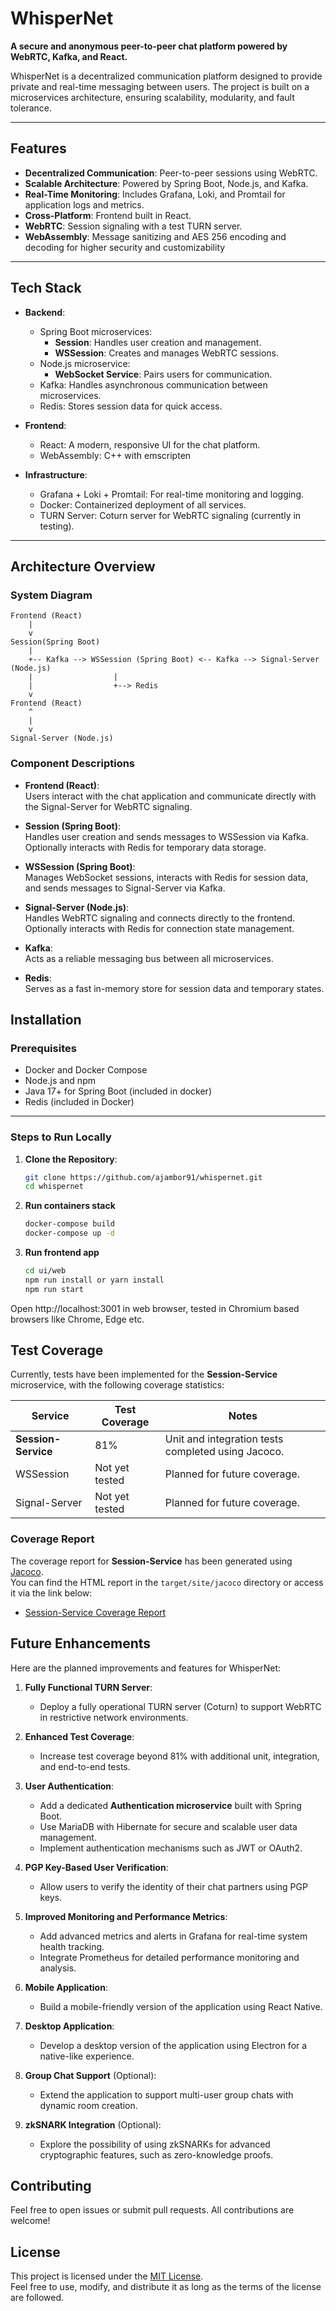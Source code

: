 # WhisperNet

**A secure and anonymous peer-to-peer chat platform powered by WebRTC, Kafka, and React.**

WhisperNet is a decentralized communication platform designed to provide private and real-time messaging between users. The project is built on a microservices architecture, ensuring scalability, modularity, and fault tolerance.

---

## Features

- **Decentralized Communication**: Peer-to-peer sessions using WebRTC.
- **Scalable Architecture**: Powered by Spring Boot, Node.js, and Kafka.
- **Real-Time Monitoring**: Includes Grafana, Loki, and Promtail for application logs and metrics.
- **Cross-Platform**: Frontend built in React.
- **WebRTC**: Session signaling with a test TURN server.
- **WebAssembly**: Message sanitizing and AES 256 encoding and decoding for higher security and customizability

---

## Tech Stack

- **Backend**:
    - Spring Boot microservices:
        - **Session**: Handles user creation and management.
        - **WSSession**: Creates and manages WebRTC sessions.
    - Node.js microservice:
        - **WebSocket Service**: Pairs users for communication.
    - Kafka: Handles asynchronous communication between microservices.
    - Redis: Stores session data for quick access.

- **Frontend**:
    - React: A modern, responsive UI for the chat platform.
    - WebAssembly: C++ with emscripten

- **Infrastructure**:
    - Grafana + Loki + Promtail: For real-time monitoring and logging.
    - Docker: Containerized deployment of all services.
    - TURN Server: Coturn server for WebRTC signaling (currently in testing).

---

## Architecture Overview

### System Diagram


```plaintext
Frontend (React)
    |
    v
Session(Spring Boot)
    |
    +-- Kafka --> WSSession (Spring Boot) <-- Kafka --> Signal-Server (Node.js)
    |                  |
    |                  +--> Redis
    v
Frontend (React)
    ^
    |
    v
Signal-Server (Node.js)
```

### Component Descriptions

- **Frontend (React)**:  
  Users interact with the chat application and communicate directly with the Signal-Server for WebRTC signaling.

- **Session (Spring Boot)**:  
  Handles user creation and sends messages to WSSession via Kafka. Optionally interacts with Redis for temporary data storage.

- **WSSession (Spring Boot)**:  
  Manages WebSocket sessions, interacts with Redis for session data, and sends messages to Signal-Server via Kafka.

- **Signal-Server (Node.js)**:  
  Handles WebRTC signaling and connects directly to the frontend. Optionally interacts with Redis for connection state management.

- **Kafka**:  
  Acts as a reliable messaging bus between all microservices.

- **Redis**:  
  Serves as a fast in-memory store for session data and temporary states.


## Installation

### Prerequisites

- Docker and Docker Compose
- Node.js and npm
- Java 17+ for Spring Boot (included in docker)
- Redis (included in Docker)

---

### Steps to Run Locally

1. **Clone the Repository**:
   ```bash
   git clone https://github.com/ajambor91/whispernet.git
   cd whispernet
   ```
2. **Run containers stack**
    ```bash
    docker-compose build
    docker-compose up -d
   ```
 3. **Run frontend app**
    ```bash
    cd ui/web
    npm run install or yarn install
    npm run start 

Open http://localhost:3001 in web browser, tested in Chromium based browsers like Chrome, Edge etc.

## Test Coverage

Currently, tests have been implemented for the **Session-Service** microservice, with the following coverage statistics:

| Service           | Test Coverage | Notes                              |
|--------------------|---------------|------------------------------------|
| **Session-Service** | 81%           | Unit and integration tests completed using Jacoco. |
| WSSession          | Not yet tested | Planned for future coverage.      |
| Signal-Server      | Not yet tested | Planned for future coverage.      |

### Coverage Report

The coverage report for **Session-Service** has been generated using [Jacoco](https://www.jacoco.org/).  
You can find the HTML report in the `target/site/jacoco` directory or access it via the link below:

- [Session-Service Coverage Report](https://ajambor91.github.io/whispernet/reports/jacoco/test/html/index.html)


## Future Enhancements

Here are the planned improvements and features for WhisperNet:

1. **Fully Functional TURN Server**:
    - Deploy a fully operational TURN server (Coturn) to support WebRTC in restrictive network environments.

2. **Enhanced Test Coverage**:
    - Increase test coverage beyond 81% with additional unit, integration, and end-to-end tests.

3. **User Authentication**:
    - Add a dedicated **Authentication microservice** built with Spring Boot.
    - Use MariaDB with Hibernate for secure and scalable user data management.
    - Implement authentication mechanisms such as JWT or OAuth2.

4. **PGP Key-Based User Verification**:
    - Allow users to verify the identity of their chat partners using PGP keys.

5. **Improved Monitoring and Performance Metrics**:
    - Add advanced metrics and alerts in Grafana for real-time system health tracking.
    - Integrate Prometheus for detailed performance monitoring and analysis.

6. **Mobile Application**:
    - Build a mobile-friendly version of the application using React Native.

7. **Desktop Application**:
    - Develop a desktop version of the application using Electron for a native-like experience.

8. **Group Chat Support** (Optional):
    - Extend the application to support multi-user group chats with dynamic room creation.
9. **zkSNARK Integration** (Optional):
    - Explore the possibility of using zkSNARKs for advanced cryptographic features, such as zero-knowledge proofs.

## Contributing ##
Feel free to open issues or submit pull requests. All contributions are welcome!

## License

This project is licensed under the [MIT License](LICENSE).  
Feel free to use, modify, and distribute it as long as the terms of the license are followed.
